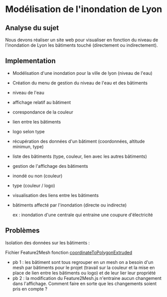 <h1>Modélisation de l'inondation de Lyon</h1>

<h2>Analyse du sujet</h2>

Nous devons réaliser un site web pour visualiser en fonction du niveau de l'inondation de Lyon les bâtiments touché (directement ou indirectement).

<h2>Implementation</h2>

- Modélisation d'une inondation pour la ville de lyon (niveau de l'eau)

- Création du menu de gestion du niveau de l'eau et des bâtiments
 - niveau de l'eau
 - affichage relatif au bâtiment
  - corespondance de la couleur
  - lien entre les bâtiments
  - logo selon type

- récupération des données d'un bâtiment (coordonnées, altitude minimun, type)

- liste des bâtiments (type, couleur, lien avec les autres bâtiments)

- gestion de l'affichage des bâtiments
 - inondé ou non (couleur)
 - type (couleur / logo)
 
- visualisation des liens entre les bâtiments

- bâtiments affecté par l'inondation (directe ou indirecte) 

    ex : inondation d'une centrale qui entraine une coupure d'électricité

<h2>Problèmes</h2>

Isolation des données sur les bâtiments :

Fichier Feature2Mesh fonction [coordinateToPolygonExtruded](https://github.com/iTowns/itowns/blob/master/src/Renderer/ThreeExtended/Feature2Mesh.js#L241-L284)

- pb 1 : les bâtiment sont tous regrouper en un mesh on a besoin d'un mesh par bâtiments pour le projet (travail sur la couleur et la mise en place de lien entre les bâtiments ou logo) et de leur lier leur propriété
- pb 2 : la modification du Feature2Mesh.js n'entraine aucun changement dans l'affichage. Comment faire en sorte que les changements soient pris en compte ?